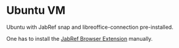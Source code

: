 # Ubuntu VM

Ubuntu with JabRef snap and libreoffice-connection pre-installed.

One has to install the [JabRef Browser Extension](https://addons.mozilla.org/en-US/firefox/addon/jabref/) manually.

